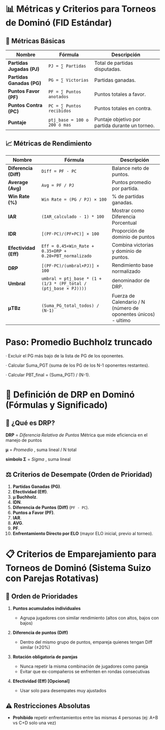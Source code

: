 # 📊 Métricas y Criterios para Torneos de Dominó (FID Estándar)

## 🔢 Métricas Básicas
| **Nombre**            | **Fórmula**                          | **Descripción**                                  |
|-----------------------|--------------------------------------|------------------------------------------------|
| **Partidas Jugadas (PJ)** | `PJ = ∑ Partidas`                | Total de partidas disputadas.                  |
| **Partidas Ganadas (PG)** | `PG = ∑ Victorias`               | Partidas ganadas.                              |
| **Puntos Favor (PF)**    | `PF = ∑ Puntos anotados`         | Puntos totales a favor.                        |
| **Puntos Contra (PC)**   | `PC = ∑ Puntos recibidos`        | Puntos totales en contra.                      |
| **Puntaje**   | `ptj_base = 100 o 200 ó mas`        | Puntaje objetivo por partida durante un torneo.            |

## 📈 Métricas de Rendimiento
| **Nombre**            | **Fórmula**                          | **Descripción**                                  |
|-----------------------|--------------------------------------|------------------------------------------------|
| **Diferencia (Diff)** | `Diff = PF - PC`                   | Balance neto de puntos.                        |
| **Average (Avg)**     | `Avg = PF / PJ`                    | Puntos promedio por partida.                   |
| **Win Rate (%)**      | `Win Rate = (PG / PJ) × 100`       | % de partidas ganadas.                         |
| **IAR**   | `(IAR_calculado - 1) * 100`                     | Mostrar como Diferencia Porcentual    |
| **IDR**   | `[(PF-PC)/(PF+PC)] × 100`                       | Proporción de dominio de puntos            |
| **Efectividad (Eff)** | `Eff = 0.45×Win_Rate + 0.35×DRP + 0.20×PBT_normalizado` | Combina victorias y dominio de puntos.        |
| **DRP**         | `[(PF-PC)/(umbral×PJ)] × 100`                                 | Rendimiento base normalizado               |
| **Umbral** | `umbral = ptj_base * (1 + (1/3 * (PF_total / (ptj_base × PJ))))` | denominador de DRP.        |
| **μTBz**      | `(Suma_PG_total_todos) / (N-1)`     | Fuerza de Calendario / N (número de oponentes únicos) - ultimo     |

# Paso: Promedio Buchholz truncado
·  Excluir el PG más bajo de la lista de PG de los oponentes.

·	Calcular Suma_PGT (suma de los PG de los N-1 oponentes restantes).

·	Calcular PBT_final = (Suma_PGT) / (N-1).



# 📌 Definición de DRP en Dominó (Fórmulas y Significado)

## 🔎 **¿Qué es DRP?**
**DRP** = *Diferencia Relativa de Puntos* Métrica que mide eficiencia en el manejo de puntos

**μ** = *Promedio* , suma lineal / N total

**símbolo Σ** = *Sigma* , suma lineal   
 

## ⚖️ Criterios de Desempate (Orden de Prioridad)
1. **Partidas Ganadas (PG)**.  
2. **Efectividad (Eff)**.  
4. **μ Buchholz**.  
4. **IDN**.  
3. **Diferencia de Puntos (Diff)** (`PF - PC`).  
4. **Puntos a Favor (PF)**.  
4. **IAR**.  
4. **AVG**.  
4. **PF**.  
5. **Enfrentamiento Directo por ELO** (mayor ELO inicial, previo al torneo).  

# 📋 Criterios de Emparejamiento para Torneos de Dominó (Sistema Suizo con Parejas Rotativas)

## 🔄 Orden de Prioridades
1. **Puntos acumulados individuales**  
   - Agrupa jugadores con similar rendimiento (altos con altos, bajos con bajos)

2. **Diferencia de puntos (Diff)**  
   - Dentro del mismo grupo de puntos, empareja quienes tengan Diff similar (±20%)

3. **Rotación obligatoria de parejas**  
   - Nunca repetir la misma combinación de jugadores como pareja
   - Evitar que ex-compañeros se enfrenten en rondas consecutivas

4. **Efectividad (Eff) [Opcional]**  
   - Usar solo para desempates muy ajustados

## ⚠️ Restricciones Absolutas
- **Prohibido** repetir enfrentamientos entre las mismas 4 personas (ej: A+B vs C+D solo una vez)
